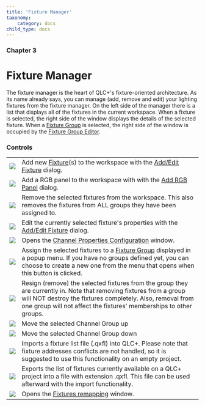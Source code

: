 ```yaml
---
title: 'Fixture Manager'
taxonomy:
    category: docs
child_type: docs
---
```


### Chapter 3

# Fixture Manager
The fixture manager is the heart of QLC+'s fixture-oriented architecture. As its name already says, you can manage (add, remove and edit) your lighting fixtures from the fixture manager. On the left side of the manager there is a list that displays all of the fixtures in the current workspace. When a fixture is selected, the right side of the window displays the details of the selected fixture. When a [Fixture Group](concept.html#FixtureGroup) is selected, the right side of the window is occupied by the [Fixture Group Editor](fixturegroupeditor.html).

### Controls

|     |     |
| --- | --- |
| ![](/basics/edit_add.png) | Add new [Fixture](concept.html#Fixtures)(s) to the workspace with the [Add/Edit Fixture](addeditfixtures.html) dialog. |
| ![](/basics/rgbpanel.png) | Add a RGB panel to the workspace with with the [Add RGB Panel](addrgbpanel.html) dialog. |
| ![](/basics/edit_remove.png) | Remove the selected fixtures from the workspace. This also removes the fixtures from ALL groups they have been assigned to. |
| ![](/basics/configure.png) | Edit the currently selected fixture's properties with the [Add/Edit Fixture](addeditfixtures.html) dialog. |
| ![](/basics/fade.png) | Opens the [Channel Properties Configuration](channelproperties.html) window. |
| ![](/basics/group.png) | Assign the selected fixtures to a [Fixture Group](concept.html#FixtureGroup) displayed in a popup menu. If you have no groups defined yet, you can choose to create a new one from the menu that opens when this button is clicked. |
| ![](/basics/ungroup.png) | Resign (remove) the selected fixtures from the group they are currently in. Note that removing fixtures from a group will NOT destroy the fixtures completely. Also, removal from one group will not affect the fixtures' memberships to other groups. |
| ![](/basics/up.png) | Move the selected Channel Group up |
| ![](/basics/down.png) | Move the selected Channel Group down |
| ![](/basics/fileimport.png) | Imports a fixture list file (.qxfl) into QLC+. Please note that fixture addresses conflicts are not handled, so it is suggested to use this functionality on an empty project. |
| ![](/basics/fileexport.png) | Exports the list of fixtures currently available on a QLC+ project into a file with extension .qxfl. This file can be used afterward with the import functionality. |
| ![](/basics/remap.png) | Opens the [Fixtures remapping](fixturesremap.html) window. |
